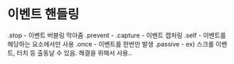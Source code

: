 # 이벤트 핸들링

.stop - 이벤트 버블링 막아줌
.prevent -
.capture - 이벤트 캡처링
.self - 이벤트를 해당하는 요소에서만 사용
.once - 이벤트를 한번만 발생
.passive - ex) 스크롤 이벤트, 터치 등 출동날 수 있음. 해결을 위해서 사용..
